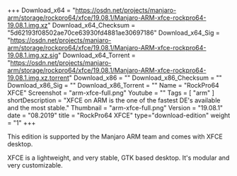 +++
Download_x64 = "https://osdn.net/projects/manjaro-arm/storage/rockpro64/xfce/19.08.1/Manjaro-ARM-xfce-rockpro64-19.08.1.img.xz"
Download_x64_Checksum = "5d62193f08502ae70ce63930fd4881ae30697186"
Download_x64_Sig = "https://osdn.net/projects/manjaro-arm/storage/rockpro64/xfce/19.08.1/Manjaro-ARM-xfce-rockpro64-19.08.1.img.xz.sig"
Download_x64_Torrent = "https://osdn.net/projects/manjaro-arm/storage/rockpro64/xfce/19.08.1/Manjaro-ARM-xfce-rockpro64-19.08.1.img.xz.torrent"
Download_x86 = ""
Download_x86_Checksum = ""
Download_x86_Sig = ""
Download_x86_Torrent = ""
Name = "RockPro64 XFCE"
Screenshot = "arm-xfce-full.png"
Youtube = ""
Tags = [ "arm" ]
shortDescription = "XFCE on ARM is the one of the fastest DE's available and the most stable."
Thumbnail = "arm-xfce-full.png"
Version = "19.08.1"
date = "08.2019"
title = "RockPro64 XFCE"
type="download-edition"
weight = "1"
+++

This edition is supported by the Manjaro ARM team and comes with XFCE desktop.

XFCE is a lightweight, and very stable, GTK based desktop. It's modular and very customizable.

